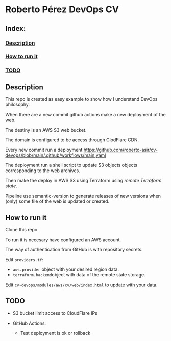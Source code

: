 # Roberto Pérez DevOps CV

## Index:

### [Description](#description) 
### [How to run it](#how-to-run-it)
### [TODO](#todo)



## Description

This repo is created as easy example to show how I understand DevOps philosophy.

When there are a new commit github actions make a new deployment of the web.

The destiny is an AWS S3 web bucket.

The domain is configured to be access through ClodFlare CDN.

Every new commit run a deployment https://github.com/roberto-asir/cv-devops/blob/main/.github/workflows/main.yaml

The deployment run a shell script to update S3 objects objects corresponding to the web archives.

Then make the deploy in AWS S3 using Terraform using *remote Terraform state*.

Pipeline use semantic-version to generate releases of new versions when (only) some file of the web is updated or created.

## How to run it

Clone this repo.

To run it is necesary have configured an AWS account.

The way of authentication from GitHub is with repository secrets.

Edit `providers.tf`:
- `aws.provider` object with your desired region data.
- `terraform.backend`object with data of the remote state storage.



Edit `cv-devops/modules/aws/cv/web/index.html` to update with your data.


## TODO
- S3 bucket limit access to CloudFlare IPs

- GitHub Actions:
    - Test deployment is ok or rollback